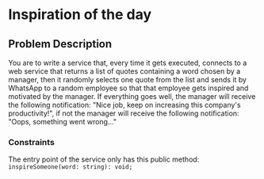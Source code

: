 Inspiration of the day
================

Problem Description
-------------------

You are to write a service that, every time it gets executed, 
connects to a web service that returns a list of quotes 
containing a word chosen by a manager,
then it randomly selects one quote from the list
and sends it by WhatsApp to a random employee 
so that that employee gets inspired and motivated by the manager.
If everything goes well, the manager will receive the following notification: 
"Nice job, keep on increasing this company's productivity!", if not
the manager will receive the following notification: "Oops, something went wrong..."

 
### Constraints

The entry point of the service only has this public method: `inspireSomeone(word: string): void;`



